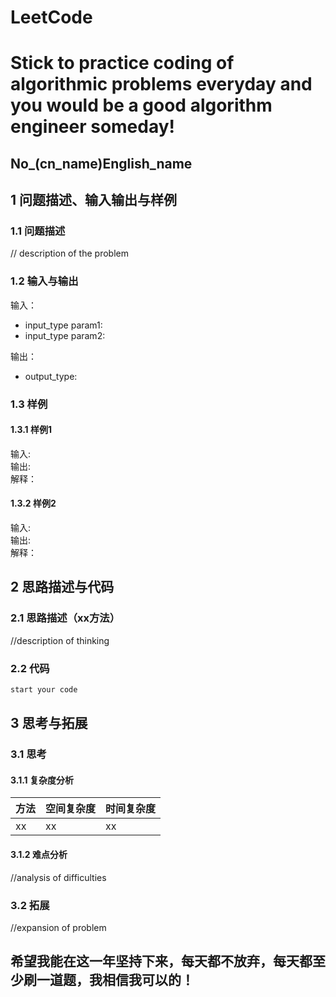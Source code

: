 # LeetCode
# Stick to practice coding of algorithmic problems everyday and you would be a good algorithm engineer someday!
## No_(cn_name)English_name
## 1 问题描述、输入输出与样例
### 1.1 问题描述
// description of the problem
### 1.2 输入与输出
输入：
* input_type param1:
* input_type param2:

输出：
* output_type:
### 1.3 样例
#### 1.3.1 样例1
输入: <br>
输出: <br>
解释： 
#### 1.3.2 样例2
输入: <br>
输出: <br>
解释：
## 2 思路描述与代码	
### 2.1 思路描述（xx方法）
//description of thinking
### 2.2 代码
```cpp
start your code
```
## 3 思考与拓展
### 3.1 思考
#### 3.1.1 复杂度分析
方法|空间复杂度|时间复杂度
--- | --- | ---
xx|xx|xx
#### 3.1.2 难点分析
//analysis of difficulties
### 3.2 拓展
//expansion of problem
	  
## 希望我能在这一年坚持下来，每天都不放弃，每天都至少刷一道题，我相信我可以的！
